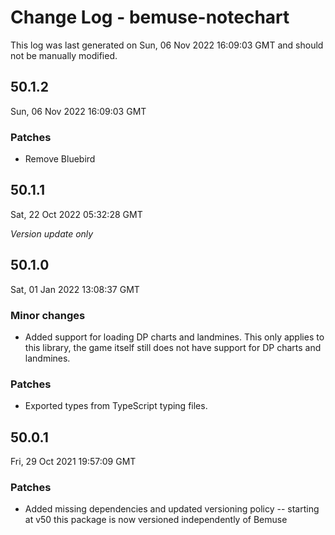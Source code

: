 # Change Log - bemuse-notechart

This log was last generated on Sun, 06 Nov 2022 16:09:03 GMT and should not be manually modified.

## 50.1.2
Sun, 06 Nov 2022 16:09:03 GMT

### Patches

- Remove Bluebird

## 50.1.1
Sat, 22 Oct 2022 05:32:28 GMT

_Version update only_

## 50.1.0
Sat, 01 Jan 2022 13:08:37 GMT

### Minor changes

- Added support for loading DP charts and landmines. This only applies to this library, the game itself still does not have support for DP charts and landmines.

### Patches

- Exported types from TypeScript typing files.

## 50.0.1
Fri, 29 Oct 2021 19:57:09 GMT

### Patches

- Added missing dependencies and updated versioning policy -- starting at v50 this package is now versioned independently of Bemuse

